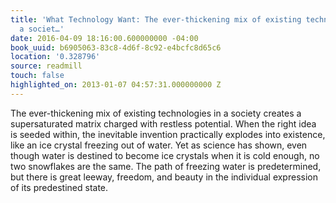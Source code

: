 ```yaml
---
title: 'What Technology Want: The ever-thickening mix of existing technologies in
  a societ…'
date: 2016-04-09 18:16:00.600000000 -04:00
book_uuid: b6905063-83c8-4d6f-8c92-e4bcfc8d65c6
location: '0.328796'
source: readmill
touch: false
highlighted_on: 2013-01-07 04:57:31.000000000 Z
---
```


The ever-thickening mix of existing technologies in a society creates a supersaturated matrix charged with restless potential. When the right idea is seeded within, the inevitable invention practically explodes into existence, like an ice crystal freezing out of water. Yet as science has shown, even though water is destined to become ice crystals when it is cold enough, no two snowflakes are the same. The path of freezing water is predetermined, but there is great leeway, freedom, and beauty in the individual expression of its predestined state.